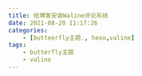 ```yaml
---
title: 给博客安装Waline评论系统
date: 2021-08-20 11:17:26
categories:
    - [butteerfly主题., hexo,valine]
tags:
    - butterfly主题
    - valine
---
```

